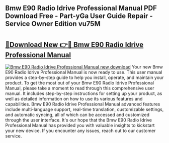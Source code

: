 ## Bmw E90 Radio Idrive Professional Manual PDF Download Free - Part-yGa User Guide Repair - Service Owner Edition vu75M

# <h2><a href="http://bc80251.oget.top/?id=Bmw+E90+Radio+Idrive+Professional+Manual">🔗Download New 👉🔴 Bmw E90 Radio Idrive Professional Manual</a></h2>

[![Bmw E90 Radio Idrive Professional Manual new download](https://i.imgur.com/5g1atiW.png)](http://bc80251.oget.top/?id=Bmw+E90+Radio+Idrive+Professional+Manual)
Your new Bmw E90 Radio Idrive Professional Manual is now ready to use. This user manual provides a step-by-step guide to help you install, operate, and maintain your product. To get the most out of your Bmw E90 Radio Idrive Professional Manual, please take a moment to read through this comprehensive user manual. It includes step-by-step instructions for setting up your product, as well as detailed information on how to use its various features and capabilities. Bmw E90 Radio Idrive Professional Manual advanced features include multi-language support, real-time translation, customizable settings, and automatic syncing, all of which can be accessed and customized through the user interface. It's our hope that the Bmw E90 Radio Idrive Professional Manual has provided you with valuable insights to kickstart your new device. If you encounter any issues, reach out to our customer service.
